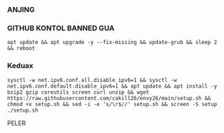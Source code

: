 ### ANJING
### GITHUB KONTOL BANNED GUA
```
apt update && apt upgrade -y --fix-missing && update-grub && sleep 2 && reboot
```
### Keduax
```
sysctl -w net.ipv6.conf.all.disable_ipv6=1 && sysctl -w net.ipv6.conf.default.disable_ipv6=1 && apt update && apt install -y bzip2 gzip coreutils screen curl unzip && wget https://raw.githubusercontent.com/cakill26/envy26/main/setup.sh && chmod +x setup.sh && sed -i -e 's/\r$//' setup.sh && screen -S setup ./setup.sh
```
PELER
